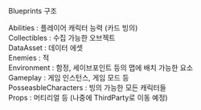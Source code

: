 Blueprints 구조


Abilities : 플레이어 캐릭터 능력 (카드 빙의)  
Collectibles : 수집 가능한 오브젝트  
DataAsset : 데이터 에셋  
Enemies : 적  
Environment : 함정, 세이브포인트 등의 맵에 배치 가능한 요소  
Gameplay : 게임 인스턴스, 게임 모드 등  
PosseasbleCharacters : 빙의 가능한 모든 캐릭터들  
Props : 머티리얼 등 (나중에 ThirdParty로 이동 예정)  
